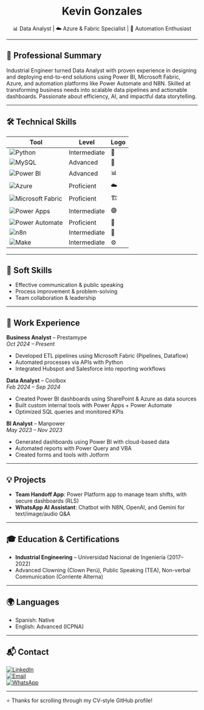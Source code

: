 <h1 align="center">Kevin Gonzales</h1>
<p align="center">📊 Data Analyst | ☁️ Azure & Fabric Specialist | 🤖 Automation Enthusiast</p>

---

## 🧾 Professional Summary

Industrial Engineer turned Data Analyst with proven experience in designing and deploying end-to-end solutions using Power BI, Microsoft Fabric, Azure, and automation platforms like Power Automate and N8N. Skilled at transforming business needs into scalable data pipelines and actionable dashboards. Passionate about efficiency, AI, and impactful data storytelling.

---

## 🛠️ Technical Skills

| Tool               | Level         | Logo |
|--------------------|---------------|------|
| ![Python](https://img.shields.io/badge/-Python-3776AB?logo=python&logoColor=white&style=flat-square) | Intermediate | 🐍 |
| ![MySQL](https://img.shields.io/badge/-MySQL-005C84?logo=mysql&logoColor=white&style=flat-square) | Advanced | 🐬 |
| ![Power BI](https://img.shields.io/badge/-Power_BI-F2C811?logo=powerbi&logoColor=black&style=flat-square) | Advanced | 📊 |
| ![Azure](https://img.shields.io/badge/-Azure-0078D4?logo=microsoftazure&logoColor=white&style=flat-square) | Proficient | ☁️ |
| ![Microsoft Fabric](https://img.shields.io/badge/-Microsoft_Fabric-602282?logo=microsoft&logoColor=white&style=flat-square) | Proficient | 🏗️ |
| ![Power Apps](https://img.shields.io/badge/-Power_Apps-742774?logo=microsoft&logoColor=white&style=flat-square) | Intermediate | 🟣 |
| ![Power Automate](https://img.shields.io/badge/-Power_Automate-0066FF?logo=powerautomate&logoColor=white&style=flat-square) | Proficient | 🔁 |
| ![n8n](https://img.shields.io/badge/-n8n-FE813A?logo=n8n&logoColor=white&style=flat-square) | Intermediate | 🤖 |
| ![Make](https://img.shields.io/badge/-Make-6C63FF?logo=make&logoColor=white&style=flat-square) | Intermediate | ⚙️ |

---

## 🧠 Soft Skills

- Effective communication & public speaking
- Process improvement & problem-solving
- Team collaboration & leadership

---

## 💼 Work Experience

**Business Analyst** – Prestamype  
*Oct 2024 – Present*  
- Developed ETL pipelines using Microsoft Fabric (Pipelines, Dataflow)  
- Automated processes via APIs with Python  
- Integrated Hubspot and Salesforce into reporting workflows  

**Data Analyst** – Coolbox  
*Feb 2024 – Sep 2024*  
- Created Power BI dashboards using SharePoint & Azure as data sources  
- Built custom internal tools with Power Apps + Power Automate  
- Optimized SQL queries and monitored KPIs  

**BI Analyst** – Manpower  
*May 2023 – Nov 2023*  
- Generated dashboards using Power BI with cloud-based data  
- Automated reports with Power Query and VBA  
- Created forms and tools with Jotform  

---

## 💡 Projects

- **Team Handoff App**: Power Platform app to manage team shifts, with secure dashboards (RLS)  
- **WhatsApp AI Assistant**: Chatbot with N8N, OpenAI, and Gemini for text/image/audio Q&A  

---

## 🎓 Education & Certifications

- **Industrial Engineering** – Universidad Nacional de Ingeniería (2017–2022)  
- Advanced Clowning (Clown Perú), Public Speaking (TEA), Non-verbal Communication (Corriente Alterna)

---

## 🌍 Languages

- Spanish: Native  
- English: Advanced (ICPNA)

---

## 📬 Contact

[![LinkedIn](https://img.shields.io/badge/LinkedIn-LinkedIn-blue?style=for-the-badge&logo=linkedin&logoColor=white)](https://www.linkedin.com/in/kevin-jose-gonzales-macedo-9a771420a/)  
[![Email](https://img.shields.io/badge/Email-kevin.gonzales.m@uni.pe-D14836?style=for-the-badge&logo=gmail&logoColor=white)](mailto:kevin.gonzales.m@uni.pe)  
[![WhatsApp](https://img.shields.io/badge/WhatsApp-Contact-25D366?style=for-the-badge&logo=whatsapp&logoColor=white)](https://api.whatsapp.com/send?phone=51942886274)

---

⭐ Thanks for scrolling through my CV-style GitHub profile!
